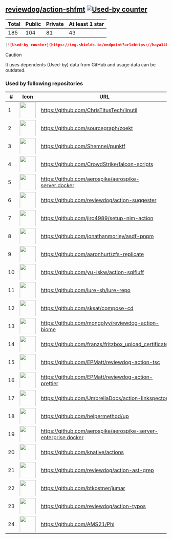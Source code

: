 





## [reviewdog/action-shfmt](https://github.com/reviewdog/action-shfmt) [![Used-by counter](https://img.shields.io/endpoint?url=https://haya14busa.github.io/github-used-by/data/reviewdog/action-shfmt/shieldsio.json)](https://github.com/haya14busa/github-used-by/tree/main/repo/reviewdog/action-shfmt)

| Total | Public | Private | At least 1 star
| ----- | ------ | ------- | ---------------
| 185 | 104 | 81 | 43 |

```md
[![Used-by counter](https://img.shields.io/endpoint?url=https://haya14busa.github.io/github-used-by/data/reviewdog/action-shfmt/shieldsio.json)](https://github.com/haya14busa/github-used-by/tree/main/repo/reviewdog/action-shfmt)
```

> [!CAUTION]
> It uses dependents (Used-by) data from GitHub and usage data can be outdated.

### Used by following repositories

| # | Icon | URL | Stars |
| -- | -- | -- | -- | 
|1|<img src="https://github.com/ChrisTitusTech.png" width=50 height=50>|https://github.com/ChrisTitusTech/linutil|3583|
|2|<img src="https://github.com/sourcegraph.png" width=50 height=50>|https://github.com/sourcegraph/zoekt|956|
|3|<img src="https://github.com/Shemnei.png" width=50 height=50>|https://github.com/Shemnei/punktf|289|
|4|<img src="https://github.com/CrowdStrike.png" width=50 height=50>|https://github.com/CrowdStrike/falcon-scripts|168|
|5|<img src="https://github.com/aerospike.png" width=50 height=50>|https://github.com/aerospike/aerospike-server.docker|143|
|6|<img src="https://github.com/reviewdog.png" width=50 height=50>|https://github.com/reviewdog/action-suggester|115|
|7|<img src="https://github.com/jiro4989.png" width=50 height=50>|https://github.com/jiro4989/setup-nim-action|107|
|8|<img src="https://github.com/jonathanmorley.png" width=50 height=50>|https://github.com/jonathanmorley/asdf-pnpm|80|
|9|<img src="https://github.com/aaronhurt.png" width=50 height=50>|https://github.com/aaronhurt/zfs-replicate|74|
|10|<img src="https://github.com/yu-iskw.png" width=50 height=50>|https://github.com/yu-iskw/action-sqlfluff|70|
|11|<img src="https://github.com/lure-sh.png" width=50 height=50>|https://github.com/lure-sh/lure-repo|55|
|12|<img src="https://github.com/sksat.png" width=50 height=50>|https://github.com/sksat/compose-cd|46|
|13|<img src="https://github.com/mongolyy.png" width=50 height=50>|https://github.com/mongolyy/reviewdog-action-biome|43|
|14|<img src="https://github.com/franzs.png" width=50 height=50>|https://github.com/franzs/fritzbox_upload_certificate|43|
|15|<img src="https://github.com/EPMatt.png" width=50 height=50>|https://github.com/EPMatt/reviewdog-action-tsc|24|
|16|<img src="https://github.com/EPMatt.png" width=50 height=50>|https://github.com/EPMatt/reviewdog-action-prettier|23|
|17|<img src="https://github.com/UmbrellaDocs.png" width=50 height=50>|https://github.com/UmbrellaDocs/action-linkspector|22|
|18|<img src="https://github.com/helpermethod.png" width=50 height=50>|https://github.com/helpermethod/up|18|
|19|<img src="https://github.com/aerospike.png" width=50 height=50>|https://github.com/aerospike/aerospike-server-enterprise.docker|15|
|20|<img src="https://github.com/knative.png" width=50 height=50>|https://github.com/knative/actions|12|
|21|<img src="https://github.com/reviewdog.png" width=50 height=50>|https://github.com/reviewdog/action-ast-grep|8|
|22|<img src="https://github.com/btkostner.png" width=50 height=50>|https://github.com/btkostner/jumar|6|
|23|<img src="https://github.com/reviewdog.png" width=50 height=50>|https://github.com/reviewdog/action-typos|5|
|24|<img src="https://github.com/AMS21.png" width=50 height=50>|https://github.com/AMS21/Phi|5|
